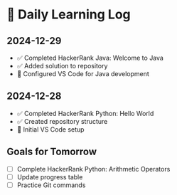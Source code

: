 # 📝 Daily Learning Log

## 2024-12-29
- ✅ Completed HackerRank Java: Welcome to Java
- ✅ Added solution to repository
- 🔧 Configured VS Code for Java development

## 2024-12-28
- ✅ Completed HackerRank Python: Hello World
- ✅ Created repository structure
- 🔧 Initial VS Code setup

## Goals for Tomorrow
- [ ] Complete HackerRank Python: Arithmetic Operators
- [ ] Update progress table
- [ ] Practice Git commands